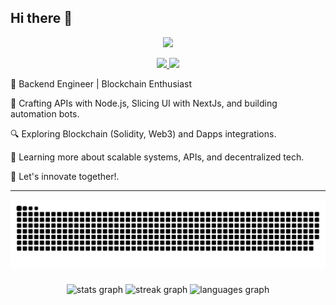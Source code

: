 ## Hi there 👋

<div align="center">
  <img height="200" src="https://i.imgur.com/4ASafy0.png"  />
  <p align="center"> 
  <a href="https://dkzhen.org">
  <img src="https://img.shields.io/badge/My_Portfolio-0A0A0A?style=flat&logo=dev.to&logoColor=white"/>
</a>
    <a href="https://linkedin.com/in/danikurniawannn/">
  <img src="https://img.shields.io/badge/-LinkedIn-blue?style=flat&logo=linkedin"/>
</a>
  </p>
  

</div>


<p>🔗 Backend Engineer | Blockchain Enthusiast</p>  
<p>🚀 Crafting APIs with Node.js, Slicing UI with NextJs, and building automation bots.</p>  
<p>🔍 Exploring Blockchain (Solidity, Web3) and Dapps integrations.</p>
<p>🌱 Learning more about scalable systems, APIs, and decentralized tech.</p>  
<p>🎯 Let's innovate together!.</p>

---

<div align="center">
  <picture align="center">
    <source media="(prefers-color-scheme: dark)" srcset="https://raw.githubusercontent.com/platane/platane/output/github-contribution-grid-snake-dark.svg">
    <source media="(prefers-color-scheme: light)" srcset="https://raw.githubusercontent.com/platane/platane/output/github-contribution-grid-snake.svg">
    <img alt="github contribution grid snake animation" src="https://raw.githubusercontent.com/platane/platane/output/github-contribution-grid-snake.svg">
  </picture>
</div>

###

<div align="center">
  <img src="https://github-readme-stats-sigma-five.vercel.app/api?username=DEYLNN&hide_title=false&hide_rank=false&show_icons=true&include_all_commits=true&count_private=true&disable_animations=false&theme=dracula&locale=en&hide_border=false&order=1" height="150" alt="stats graph"  />
  <img src="https://streak-stats.demolab.com?user=dkzhen&locale=en&mode=daily&theme=dracula&hide_border=false&border_radius=5&order=3" height="150" alt="streak graph"  />
  <img src="https://github-readme-stats-sigma-five.vercel.app/api/top-langs?username=dkzhen&locale=en&hide_title=false&layout=compact&card_width=320&langs_count=5&theme=dracula&hide_border=false&order=2" height="150" alt="languages graph"  />
  
</div>

###
